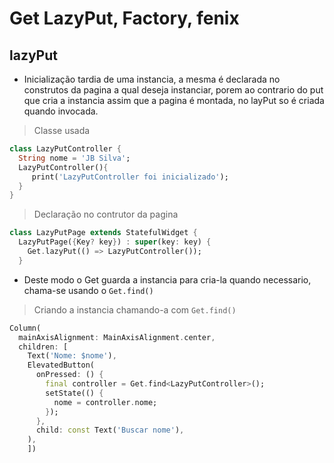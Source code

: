 # Get LazyPut, Factory, fenix
## lazyPut
- Inicialização tardia de uma instancia, a mesma é declarada no construtos da pagina a qual deseja instanciar, porem ao contrario do put que cria a instancia assim que a pagina é montada, no layPut so é criada quando invocada.
> Classe usada
```dart
class LazyPutController {
  String nome = 'JB Silva';
  LazyPutController(){
     print('LazyPutController foi inicializado');
  }
}
```
> Declaração no contrutor da pagina
```dart
class LazyPutPage extends StatefulWidget {
  LazyPutPage({Key? key}) : super(key: key) {
    Get.lazyPut(() => LazyPutController());
  }
```
- Deste modo o Get guarda a instancia para cria-la quando necessario, chama-se usando o ```Get.find()```
> Criando a instancia chamando-a com ```Get.find()```
```dart
Column(
  mainAxisAlignment: MainAxisAlignment.center,
  children: [
    Text('Nome: $nome'),
    ElevatedButton(
      onPressed: () {
        final controller = Get.find<LazyPutController>();
        setState(() {
          nome = controller.nome;
        });
      },
      child: const Text('Buscar nome'),
    ),
    ])